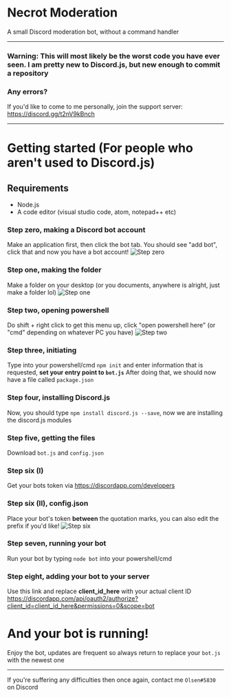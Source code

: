 # Necrot Moderation
 A small Discord moderation bot, without a command handler

---

### Warning: This will most likely be the worst code you have ever seen. I am pretty new to Discord.js, but new enough to commit a repository

### Any errors?
If you'd like to come to me personally, join the support server: https://discord.gg/t2nV9kBnch

---
# Getting started (For people who aren't used to Discord.js)

## Requirements
* Node.js
* A code editor (visual studio code, atom, notepad++ etc)

### Step zero, making a Discord bot account
Make an application first, then click the bot tab. You should see "add bot", click that and now you have a bot account!
![Step zero](https://i.imgur.com/9aDRoKA.png "Step zero")

### Step one, making the folder
Make a folder on your desktop (or you documents, anywhere is alright, just make a folder lol)
![Step one](https://i.imgur.com/o3T5Ebd.jpg "Step one")


### Step two, opening powershell
Do shift + right click to get this menu up, click "open powershell here" (or "cmd" depending on whatever PC you have)
![Step two](https://i.imgur.com/islsjeL.png "Step two")


### Step three, initiating
Type into your powershell/cmd `npm init` and enter information that is requested, **set your entry point to `bot.js`** After doing that, we should now have a file called `package.json`


### Step four, installing Discord.js
Now, you should type `npm install discord.js --save`, now we are installing the discord.js modules

### Step five, getting the files
Download `bot.js` and `config.json`

### Step six (I)
Get your bots token via https://discordapp.com/developers

### Step six (II), config.json
Place your bot's token **between** the quotation marks, you can also edit the prefix if you'd like!
![Step six](https://i.imgur.com/dy7OSYW.png "Step six")

### Step seven, running your bot
Run your bot by typing `node bot` into your powershell/cmd

### Step eight, adding your bot to your server
Use this link and replace **client_id_here** with your actual client ID
https://discordapp.com/api/oauth2/authorize?client_id=client_id_here&permissions=0&scope=bot
# And your bot is running!
Enjoy the bot, updates are frequent so always return to replace your `bot.js` with the newest one

---

If you're suffering any difficulties then once again, contact me `Olsen#5830` on Discord
